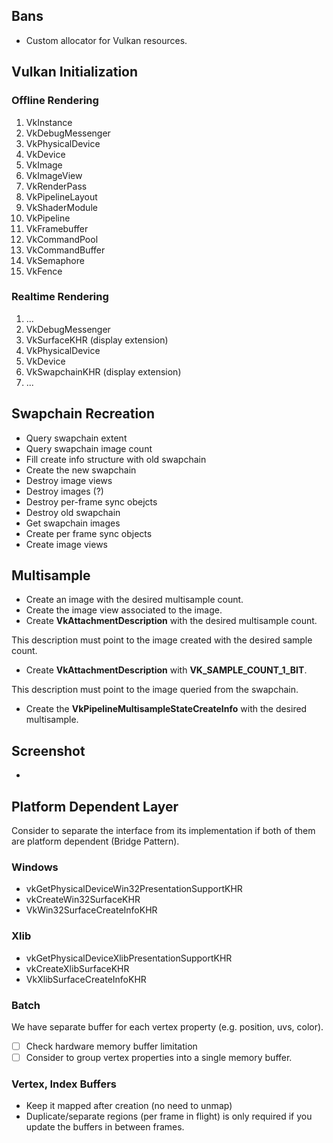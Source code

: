 ## Bans

- Custom allocator for Vulkan resources.

## Vulkan Initialization

### Offline Rendering

1. VkInstance
2. VkDebugMessenger
4. VkPhysicalDevice
5. VkDevice
7. VkImage
8. VkImageView
9. VkRenderPass
10. VkPipelineLayout
11. VkShaderModule
12. VkPipeline
13. VkFramebuffer
14. VkCommandPool
15. VkCommandBuffer
16. VkSemaphore
17. VkFence

### Realtime Rendering

1. ...
2. VkDebugMessenger
3. VkSurfaceKHR (display extension)
4. VkPhysicalDevice
5. VkDevice
6. VkSwapchainKHR (display extension)
7. ...

## Swapchain Recreation

- Query swapchain extent
- Query swapchain image count
- Fill create info structure with old swapchain
- Create the new swapchain
- Destroy image views
- Destroy images (?)
- Destroy per-frame sync obejcts
- Destroy old swapchain
- Get swapchain images
- Create per frame sync objects
- Create image views

## Multisample

- Create an image with the desired multisample count.
- Create the image view associated to the image.
- Create **VkAttachmentDescription** with the desired multisample count.

This description must point to the image created with the desired sample count.

- Create **VkAttachmentDescription** with **VK_SAMPLE_COUNT_1_BIT**.

This description must point to the image queried from the swapchain.

- Create the **VkPipelineMultisampleStateCreateInfo** with the desired multisample.

## Screenshot

-

## Platform Dependent Layer

Consider to separate the interface from its implementation if both of them
are platform dependent (Bridge Pattern).

### Windows

- vkGetPhysicalDeviceWin32PresentationSupportKHR
- vkCreateWin32SurfaceKHR
- VkWin32SurfaceCreateInfoKHR

### Xlib

- vkGetPhysicalDeviceXlibPresentationSupportKHR
- vkCreateXlibSurfaceKHR
- VkXlibSurfaceCreateInfoKHR

### Batch

We have separate buffer for each
vertex property (e.g. position, uvs, color).

- [ ] Check hardware memory buffer limitation
- [ ] Consider to group vertex properties into a single memory buffer.

### Vertex, Index Buffers

- Keep it mapped after creation (no need to unmap)
- Duplicate/separate regions (per frame in flight) is only required if you update the buffers in between frames.
